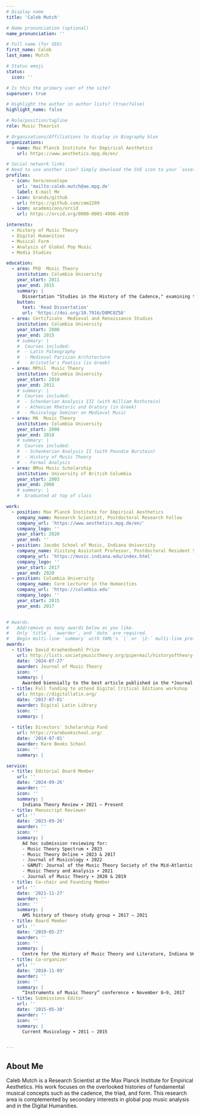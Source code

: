 ```yaml
---
# Display name
title: 'Caleb Mutch'

# Name pronunciation (optional)
name_pronunciation: ''

# Full name (for SEO)
first_name: Caleb
last_name: Mutch

# Status emoji
status:
  icon: ''

# Is this the primary user of the site?
superuser: true

# Highlight the author in author lists? (true/false)
highlight_name: false

# Role/position/tagline
role: Music Theorist

# Organizations/Affiliations to display in Biography blox
organizations:
  - name: Max Planck Institute for Empirical Aesthetics
    url: https://www.aesthetics.mpg.de/en/

# Social network links
# Need to use another icon? Simply download the SVG icon to your `assets/media/icons/` folder.
profiles:
  - icon: hero/envelope
    url: 'mailto:caleb.mutch@ae.mpg.de'
    label: E-mail Me
  - icon: brands/github
    url: https://github.com/cmm2209
  - icon: academicons/orcid
    url: https://orcid.org/0000-0003-4908-4930

interests:
  - History of Music Theory
  - Digital Humanities
  - Musical Form
  - Analysis of Global Pop Music
  - Media Studies

education:
  - area: PhD  Music Theory
    institution: Columbia University
    year_start: 2011
    year_end: 2015
    summary: |
      Dissertation "Studies in the History of the Cadence," examining the development of that concept from antiquity through the romantic period. Dissertation sponsors: David E. Cohen and Benjamin Steege.
    button:
      text: 'Read Dissertation'
      url: 'https://doi.org/10.7916/D8MC8Z58'
  - area: Certificate  Medieval and Renaissance Studies
    institution: Columbia University
    year_start: 2008
    year_end: 2015
    # summary: |
    #  Courses included:
    #  - Latin Paleography
    #  - Medieval Parisian Architecture
    #  - Aristotle's Poetics (in Greek)  
  - area: MPhil  Music Theory
    institution: Columbia University
    year_start: 2010
    year_end: 2011
    # summary: |
    #  Courses included:
    #  - Schenkerian Analysis III (with William Rothstein)
    #  - Athenian Rhetoric and Oratory (in Greek)
    #  - Musicology Seminar on Medieval Music
  - area: MA  Music Theory
    institution: Columbia University
    year_start: 2008
    year_end: 2010
    # summary: |
    #  Courses included:
    #  - Schenkerian Analysis II (with Poundie Burstein)
    #  - History of Music Theory
    #  - Formal Analysis
  - area: BMus Music Scholarship
    institution: University of British Columbia
    year_start: 2003
    year_end: 2008
    # summary: |
    #  Graduated at top of class  

work:
  - position: Max Planck Institute for Empirical Aesthetics
    company_name: Research Scientist, Postdoctoral Research Fellow
    company_url: 'https://www.aesthetics.mpg.de/en/'
    company_logo: ''
    year_start: 2020
    year_end: ''
  - position: Jacobs School of Music, Indiana University
    company_name: Visiting Assistant Professor, Postdoctoral Resident Scholar
    company_url: 'https://music.indiana.edu/index.html'
    company_logo: ''
    year_start: 2017
    year_end: 2020  
  - position: Columbia University
    company_name: Core Lecturer in the Humanities
    company_url: 'https://columbia.edu'
    company_logo: ''
    year_start: 2015
    year_end: 2017    


# Awards.
#   Add/remove as many awards below as you like.
#   Only `title`, `awarder`, and `date` are required.
#   Begin multi-line `summary` with YAML's `|` or `|2-` multi-line prefix and indent 2 spaces below.
awards:
  - title: David Kraehenbuehl Prize
    url: http://lists.societymusictheory.org/pipermail/historyoftheory-societymusictheory.org/Week-of-Mon-20240722/000106.html
    date: '2024-07-27'
    awarder: Journal of Music Theory
    icon: ''
    summary: |
      Awarded biennially to the best article published in the *Journal of Music Theory* by a scholar in early career who is untenured at time of submission.
  - title: Full funding to attend Digital Critical Editions workshop
    url: https://digitallatin.org/
    date: '2017-07-01'
    awarder: Digital Latin Library
    icon: ''
    summary: |
      
  - title: Directors' Scholarship Fund
    url: https://rarebookschool.org/
    date: '2014-07-01'
    awarder: Rare Books School
    icon: ''
    summary: |

service:
  - title: Editorial Board Member
    url: ''
    date: '2024-09-26'
    awarder: ''
    icon: ''
    summary: |
      Indiana Theory Review ∙ 2021 – Present
  - title: Manuscript Reviewer
    url: ''
    date: '2023-09-26'
    awarder: ''
    icon: ''
    summary: |
      Ad hoc submission reviewing for:
      - Music Theory Spectrum ∙ 2023
      - Music Theory Online ∙ 2023 & 2017
      - Journal of Musicology ∙ 2022 
      - GAMUT: Journal of the Music Theory Society of the Mid-Atlantic ∙ 2022 
      - Music Theory and Analysis ∙ 2021 
      - Journal of Music Theory ∙ 2020 & 2019
  - title: Co-chair and Founding Member
    url: ''
    date: '2021-11-27'
    awarder: ''
    icon: '' 
    summary: |
      AMS history of theory study group ∙ 2017 – 2021 
  - title: Board Member
    url: ''
    date: '2019-05-27'
    awarder: ''
    icon: '' 
    summary: |
      Centre for the History of Music Theory and Literature, Indiana University ∙ 2017 – 2019
  - title: Co-organizer
    url: ''
    date: '2018-11-09'
    awarder: ''
    icon: ''     
    summary: |
      “Instruments of Music Theory” conference ∙ November 8–9, 2017  
  - title: Submissions Editor
    url: ''
    date: '2015-05-30'
    awarder: ''
    icon: '' 
    summary: |
      Current Musicology ∙ 2011 – 2015    


---
```


## About Me

Caleb Mutch is a Research Scientist at the Max Planck Institute for Empirical Aesthetics. His work focuses on the overlooked histories of fundamental musical concepts such as the cadence, the triad, and form. This research area is complemented by secondary interests in global pop music analysis and in the Digital Humanities.